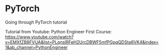 # PyTorch
Going through PyTorch tutorial

Tutorial from Youtube: Python Engineer
First Course: https://www.youtube.com/watch?v=EMXfZB8FVUA&list=PLqnslRFeH2UrcDBWF5mfPGpqQDSta6VK4&index=1&ab_channel=PythonEngineer
